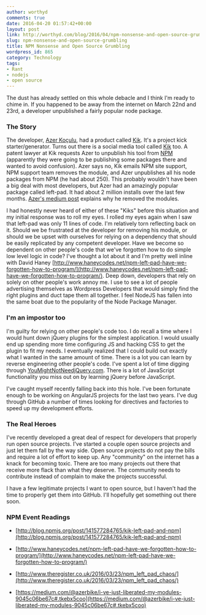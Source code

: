 ```yaml
---
author: worthyd
comments: true
date: 2016-04-20 01:57:42+00:00
layout: post
link: http://worthyd.com/blog/2016/04/npm-nonsense-and-open-source-grumbling/
slug: npm-nonsense-and-open-source-grumbling
title: NPM Nonsense and Open Source Grumbling
wordpress_id: 865
category: Technology
tags:
- Rant
- nodejs
- open source
---
```


The dust has already settled on this whole debacle and I think I'm ready to chime in.  If you happened to be away from the internet on March 22nd and 23rd, a developer unpublished a fairly popular node package.  



### The Story


The developer, [Azer Koçulu](https://medium.com/@azerbike), had a product called [Kik](https://github.com/starters/kik). It's a project kick starter/generator. Turns out there is a social media tool called [Kik](https://www.kik.com/) too.  A patent lawyer at Kik requests Azer to unpublish his tool from [NPM](https://www.npmjs.com/) (apparently they were going to be publishing some packages there and wanted to avoid confusion).  Azer says no, Kik emails NPM site support, NPM support team removes the module, and Azer unpublishes all his node packages from NPM (he had about 250).  This probably wouldn't have been a big deal with most developers, but Azer had an amazingly popular package called left-pad.  It had about 2 million installs over the last few months. [Azer's medium post](https://medium.com/@azerbike/i-ve-just-liberated-my-modules-9045c06be67c#.tkebx5coo) explains why he removed the modules. 

I had honestly never heard of either of these "Kiks" before this situation and my initial response was to roll my eyes.  I rolled my eyes again when I saw that left-pad was only 11 lines of code. I'm relatively torn reflecting back on it.  Should we be frustrated at the developer for removing his module, or should we be upset with ourselves for relying on a dependency that should be easily replicated by any competent developer.  Have we become so dependent on other people's code that we've forgotten how to do simple low level logic in code?  I've thought a lot about it and I'm pretty well inline with David Haney [http://www.haneycodes.net/npm-left-pad-have-we-forgotten-how-to-program/](http://www.haneycodes.net/npm-left-pad-have-we-forgotten-how-to-program/).  Deep down, developers that rely on solely on other people's work annoy me. I use to see a lot of people advertising themselves as Wordpress Developers that would simply find the right plugins and duct tape them all together.  I feel NodeJS has fallen into the same boat due to the popularity of the Node Package Manager.



### I'm an impostor too


I'm guilty for relying on other people's code too.  I do recall a time where I would hunt down jQuery plugins for the simplest application. I would usually end up spending more time configuring JS and hacking CSS to get the plugin to fit my needs. I eventually realized that I could build out exactly what I wanted in the same amount of time.  There is a lot you can learn by reverse engineering other people's code.  I've spent a lot of time digging through [YouMightNotNeedjQuery.com](http://youmightnotneedjquery.com/).  There is a lot of JavaScript functionality you miss out on by learning jQuery before JavaScript.

I've caught myself recently falling back into this hole. I've been fortunate enough to be working on AngularJS projects for the last two years.  I've dug through GitHub a number of times looking for directives and factories to speed up my development efforts.  



### The Real Heroes


I've recently developed a great deal of respect for developers that properly run open source projects.  I've started a couple open source projects and just let them fall by the way side. Open source projects do not pay the bills and require a lot of effort to keep up.  Any "community" on the internet has a knack for becoming toxic.  There are too many projects out there that receive more flack than what they deserve. The community needs to contribute instead of complain to make the projects successful. 

I have a few legitimate projects I want to open source, but I haven't had the time to properly get them into GitHub.  I'll hopefully get something out there soon.



### NPM Event Readings

  * [http://blog.npmjs.org/post/141577284765/kik-left-pad-and-npm](http://blog.npmjs.org/post/141577284765/kik-left-pad-and-npm)


  * [http://www.haneycodes.net/npm-left-pad-have-we-forgotten-how-to-program/](http://www.haneycodes.net/npm-left-pad-have-we-forgotten-how-to-program/)


  * [http://www.theregister.co.uk/2016/03/23/npm_left_pad_chaos/](http://www.theregister.co.uk/2016/03/23/npm_left_pad_chaos/)


  * [https://medium.com/@azerbike/i-ve-just-liberated-my-modules-9045c06be67c#.tkebx5coo](https://medium.com/@azerbike/i-ve-just-liberated-my-modules-9045c06be67c#.tkebx5coo)

